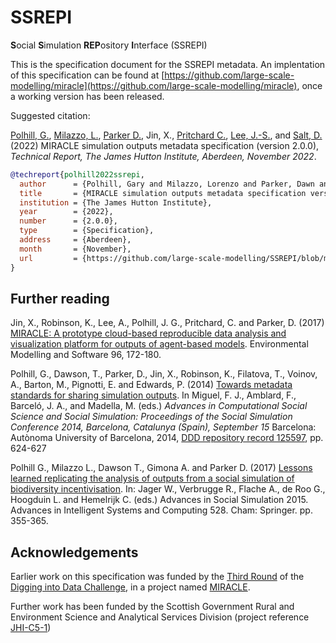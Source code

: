 # SSREPI

**S**ocial **S**imulation **REP**ository **I**nterface (SSREPI)

This is the specification document for the SSREPI metadata. An implentation of this specification can be found at [https://github.com/large-scale-modelling/miracle](https://github.com/large-scale-modelling/miracle), once a working version has been released.

Suggested citation:

[Polhill, G.](https://orcid.org/0000-0002-8596-0590), [Milazzo, L.](https://orcid.org/0000-0002-9451-8964), [Parker D.](https://orcid.org/0000-0001-8988-193X), Jin, X., [Pritchard C.](https://orcid.org/0000-0002-4557-8602), [Lee, J.-S.](https://orcid.org/0000-0002-4158-2700), and [Salt, D.](https://orcid.org/0000-0001-5186-9388) (2022) MIRACLE simulation outputs metadata specification (version 2.0.0), _Technical Report, The James Hutton Institute, Aberdeen, November 2022_. 

```BibTeX
@techreport{polhill2022ssrepi,
  author      = {Polhill, Gary and Milazzo, Lorenzo and Parker, Dawn and Jin, Xiongbing and Pritchard, Calvin and Lee, Ju-Sung and Salt, Doug},
  title       = {MIRACLE simulation outputs metadata specification version 2.0.0},
  institution = {The James Hutton Institute},
  year        = {2022},
  number      = {2.0.0},
  type        = {Specification},
  address     = {Aberdeen},
  month       = {November},
  url         = {https://github.com/large-scale-modelling/SSREPI/blob/main/SSREPI.pdf}
}
```

## Further reading

Jin, X., Robinson, K., Lee, A., Polhill, J. G., Pritchard, C. and Parker, D. (2017) [MIRACLE: A prototype cloud-based reproducible data analysis and visualization platform for outputs of agent-based models](https://doi.org/10.1016/j.envsoft.2017.06.010). Environmental Modelling and Software 96, 172-180.

Polhill, G., Dawson, T., Parker, D., Jin, X., Robinson, K., Filatova, T., Voinov, A., Barton, M., Pignotti, E. and Edwards, P. (2014) [Towards metadata standards for sharing simulation outputs](https://core.ac.uk/download/pdf/78523531.pdf). In Miguel, F. J., Amblard, F., Barceló, J. A., and Madella, M. (eds.) _Advances in Computational Social Science and Social Simulation: Proceedings of the Social Simulation Conference 2014, Barcelona, Catalunya (Spain), September 15_ Barcelona: Autònoma University of Barcelona, 2014, [DDD repository record 125597](http://ddd.uab.cat/record/125597), pp. 624-627

Polhill G., Milazzo L., Dawson T., Gimona A. and Parker D. (2017) [Lessons learned replicating the analysis of outputs from a social simulation of biodiversity incentivisation](https://doi.org/10.1007/978-3-319-47253-9_32). In: Jager W., Verbrugge R., Flache A., de Roo G., Hoogduin L. and Hemelrijk C. (eds.) Advances in Social Simulation 2015. Advances in Intelligent Systems and Computing 528. Cham: Springer. pp. 355-365.

## Acknowledgements

Earlier work on this specification was funded by the [Third Round](https://diggingintodata.org/awards/2013) of the [Digging into Data Challenge](https://diggingintodata.org/), in a project named [MIRACLE](https://diggingintodata.org/awards/2013/project/mining-relationships-among-variables-large-datasets-complex-systems-miracle). 

Further work has been funded by the Scottish Government Rural and Environment Science and Analytical Services Division (project reference [JHI-C5-1](https://large-scale-modelling.hutton.ac.uk/))
